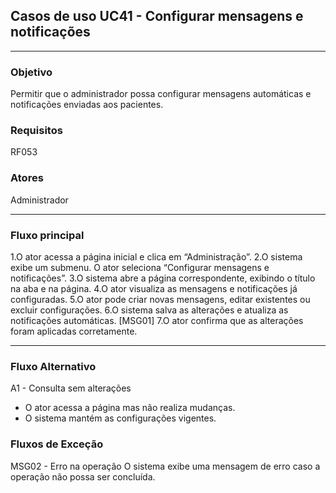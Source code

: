 ## Casos de uso UC41 - Configurar mensagens e notificações

---

### Objetivo  
Permitir que o administrador possa configurar mensagens
automáticas e notificações enviadas aos pacientes.

### Requisitos  
RF053

### Atores  
Administrador

---

### Fluxo principal  

1.O ator acessa a página inicial e clica em “Administração”.
2.O sistema exibe um submenu. O ator seleciona
“Configurar mensagens e notificações”.
3.O sistema abre a página correspondente, exibindo o título
na aba e na página.
4.O ator visualiza as mensagens e notificações já
configuradas.
5.O ator pode criar novas mensagens, editar existentes ou
excluir configurações.
6.O sistema salva as alterações e atualiza as notificações
automáticas. [MSG01]
7.O ator confirma que as alterações foram aplicadas
corretamente.

---

### Fluxo Alternativo 

A1 - Consulta sem alterações
- O ator acessa a página mas não realiza mudanças.
- O sistema mantém as configurações vigentes.


### Fluxos de Exceção

MSG02 - Erro na operação
O sistema exibe uma mensagem de erro caso a operação não possa ser concluída.